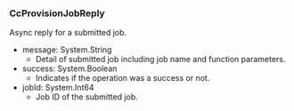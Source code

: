 ### CcProvisionJobReply
Async reply for a submitted job.

- message: System.String
  - Detail of submitted job including job name and function parameters.
- success: System.Boolean
  - Indicates if the operation was a success or not.
- jobId: System.Int64
  - Job ID of the submitted job.
